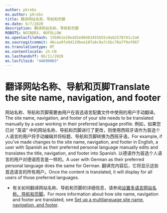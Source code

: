 ```yaml
---
author: pkrebs
ms.author: pkrebs
title: 翻译网站名称、导航和页脚
ms.date: 6/7/2020
description: 翻译网站名称、导航和页脚
ROBOTS: NOINDEX, NOFOLLOW
ms.openlocfilehash: 156061e28edd2e00463455b55c0ab2578741c2a6
ms.sourcegitcommit: 46caa9fa9d129bee107a8c9a7c5bc70a7f9af087
ms.translationtype: MT
ms.contentlocale: zh-CN
ms.lasthandoff: 06/11/2020
ms.locfileid: "44699003"
---
```

# <a name="translate-the-site-name-navigation-and-footer"></a><span data-ttu-id="43a67-103">翻译网站名称、导航和页脚</span><span class="sxs-lookup"><span data-stu-id="43a67-103">Translate the site name, navigation, and footer</span></span>
<span data-ttu-id="43a67-104">网站名称、导航和页脚需要由用户在首选语言配置文件中使用的用户手动翻译。</span><span class="sxs-lookup"><span data-stu-id="43a67-104">The site name, navigation, and footer of your site needs to be translated manually by a user working in their preferred language profile.</span></span> <span data-ttu-id="43a67-105">例如，如果您已对 "英语" 中的网站名称、导航和页脚进行了更改，则使用西班牙语作为首选个人语言的用户将手动编辑并将标题、导航和页脚转换为西班牙语。</span><span class="sxs-lookup"><span data-stu-id="43a67-105">For example, if you’ve made changes to the site name, navigation, and footer in English, a user with Spanish as their preferred personal language manually edits and translates the title, navigation, and footer into Spanish.</span></span> <span data-ttu-id="43a67-106">以德语作为首选个人语言的用户对德语而言是一样的。</span><span class="sxs-lookup"><span data-stu-id="43a67-106">A user with German as their preferred personal language does the same for German.</span></span> <span data-ttu-id="43a67-107">翻译完内容后，它将显示这些首选语言的所有用户。</span><span class="sxs-lookup"><span data-stu-id="43a67-107">Once the content is translated, it will display for all users of those preferred languages.</span></span> 

- <span data-ttu-id="43a67-108">有关如何翻译网站名称、导航和页脚的详细信息，请参阅[设置多语言网站名称、导航和页脚](https://support.office.com/en-us/article/create-multilingual-communication-sites-pages-and-news-2bb7d610-5453-41c6-a0e8-6f40b3ed750c#bkmk_muitranslations)。</span><span class="sxs-lookup"><span data-stu-id="43a67-108">For more information about how site name, navigation and footer are translated, see [Set up a multilanguage site name, navigation, and footer](https://support.office.com/en-us/article/create-multilingual-communication-sites-pages-and-news-2bb7d610-5453-41c6-a0e8-6f40b3ed750c#bkmk_muitranslations).</span></span>
